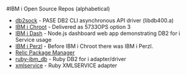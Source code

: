 #IBM i Open Source Repos (alphabetical)
- [db2sock](https://bitbucket.org/litmis/db2sock) - PASE DB2 CLI asynchronous API driver (libdb400.a)
- [IBM i Chroot](https://bitbucket.org/litmis/ibmichroot) - Delivered as 5733OPS option 3
- [IBM i Dash](https://bitbucket.org/litmis/ibmidash) - Node.js dashboard web app demonstrating DB2 for i Service usage
- [IBM i Perzl](https://bitbucket.org/litmis/ibmiperzl) - Before IBM i Chroot there was IBM i Perzl.
- [Relic Package Manager](https://github.com/Club-Seiden/RelicPackageManager)
- [ruby-ibm_db](https://bitbucket.org/litmis/ruby-ibm_db) - Ruby DB2 for i adapter/driver
- [xmlservice](https://bitbucket.org/litmis/xmlservice) - Ruby XMLSERVICE adapter